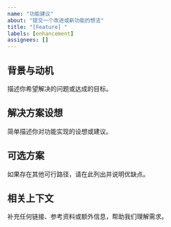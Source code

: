 ```yaml
---
name: "功能建议"
about: "提交一个改进或新功能的想法"
title: "[Feature] "
labels: [enhancement]
assignees: []
---
```


## 背景与动机
描述你希望解决的问题或达成的目标。

## 解决方案设想
简单描述你对功能实现的设想或建议。

## 可选方案
如果存在其他可行路径，请在此列出并说明优缺点。

## 相关上下文
补充任何链接、参考资料或额外信息，帮助我们理解需求。